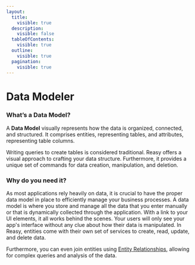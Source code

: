 ```yaml
---
layout:
  title:
    visible: true
  description:
    visible: false
  tableOfContents:
    visible: true
  outline:
    visible: true
  pagination:
    visible: true
---
```


# Data Modeler

### What’s a Data Model?

A **Data Model** visually represents how the data is organized, connected, and structured. It comprises entities, representing tables, and attributes, representing table columns.&#x20;

Writing queries to create tables is considered traditional. Reasy offers a visual approach to crafting your data structure. Furthermore, it provides a unique set of commands for data creation, manipulation, and deletion.

### Why do you need it?

As most applications rely heavily on data, it is crucial to have the proper data model in place to efficiently manage your business processes. A data model is where you store and manage all the data that you enter manually or that is dynamically collected through the application. With a link to your UI elements, it all works behind the scenes. Your users will only see your app's interface without any clue about how their data is manipulated. In Reasy, entities come with their own set of services to create, read, update, and delete data.

Furthermore, you can even join entities using [Entity Relationships](entity-relationships.md), allowing for complex queries and analysis of the data.&#x20;
